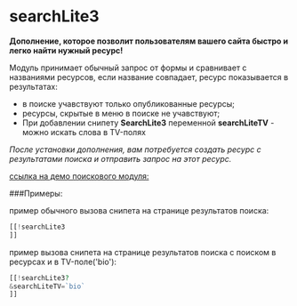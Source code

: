 # searchLite3

**Дополнение, которое позволит пользователям вашего сайта быстро и легко найти нужный ресурс!**


Модуль принимает обычный запрос от формы и сравнивает с названиями ресурсов, если название совпадает, ресурс показывается в результатах:

- в поиске учавствуют только опубликованные ресурсы;
- ресурсы, скрытые в меню в поиске не учавствуют;
- При добавлении снипету **SearchLite3** переменной **searchLiteTV** - можно искать слова в TV-полях



*После установки дополнения, вам потребуется создать ресурс с результатами поиска и отправить запрос на этот ресурс.*


[ссылка на демо поискового модуля:](http://modxthree.sait-modx.by/instrukcziya-search-lite-3.html)

###Примеры:

пример обычного вызова снипета на странице результатов поиска:

```php
[[!searchLite3
]]
```

пример  вызова снипета на странице результатов поиска с поиском в ресурсах и в TV-поле('bio'):

```php
[[!searchLite3?
&searchLiteTV=`bio`
]]
```
